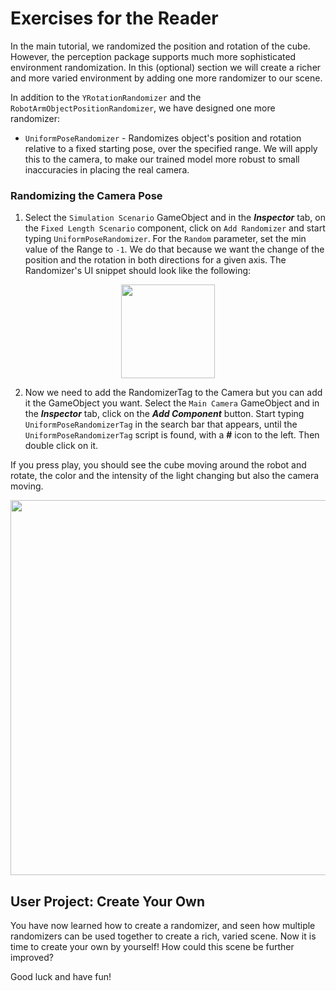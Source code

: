 # Exercises for the Reader

In the main tutorial, we randomized the position and rotation of the cube. However, the perception package supports much more sophisticated environment randomization. In this (optional) section we will create a richer and more varied environment by adding one more randomizer to our scene.

In addition to the `YRotationRandomizer` and the `RobotArmObjectPositionRandomizer`, we have designed one more randomizer: 
* `UniformPoseRandomizer` - Randomizes object's position and rotation relative to a fixed starting pose, over the specified range. We will apply this to the camera, to make our trained model more robust to small inaccuracies in placing the real camera.

### Randomizing the Camera Pose

1. Select the `Simulation Scenario` GameObject and in the _**Inspector**_ tab, on the `Fixed Length Scenario` component, click on `Add Randomizer` and start typing `UniformPoseRandomizer`. For the `Random` parameter, set the min value of the Range to `-1`. We do that because we want the change of the position and the rotation in both directions for a given axis. The Randomizer's UI snippet should look like the following: 

<p align="center">
<img src="Images/5_uniform_pose_randomizer_settings.png" height=150/>
</p>

2. Now we need to add the RandomizerTag to the Camera but you can add it the GameObject you want. Select the `Main Camera` GameObject and in the _**Inspector**_ tab, click on the _**Add Component**_ button. Start typing `UniformPoseRandomizerTag` in the search bar that appears, until the `UniformPoseRandomizerTag` script is found, with a **#** icon to the left. Then double click on it.

If you press play, you should see the cube moving around the robot and rotate, the color and the intensity of the light changing but also the camera moving.

<p align="center">
<img src="Gifs/5_camera_randomizer.gif" height=600/>
</p>


## User Project: Create Your Own

You have now learned how to create a randomizer, and seen how multiple randomizers can be used together to create a rich, varied scene. Now it is time to create your own by yourself! How could this scene be further improved?

Good luck and have fun! 
